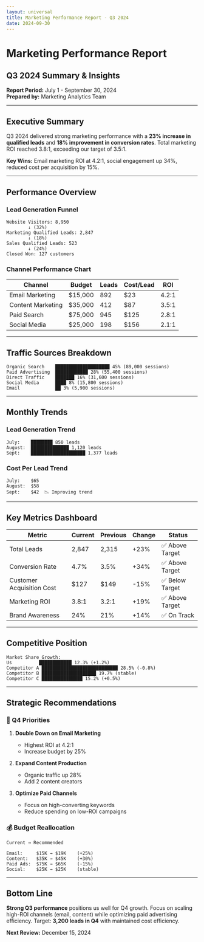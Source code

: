 ```yaml
---
layout: universal
title: Marketing Performance Report - Q3 2024
date: 2024-09-30
---
```


# Marketing Performance Report
## Q3 2024 Summary & Insights

**Report Period:** July 1 - September 30, 2024  
**Prepared by:** Marketing Analytics Team

---

## Executive Summary

Q3 2024 delivered strong marketing performance with a **23% increase in qualified leads** and **18% improvement in conversion rates**. Total marketing ROI reached 3.8:1, exceeding our target of 3.5:1.

**Key Wins:** Email marketing ROI at 4.2:1, social engagement up 34%, reduced cost per acquisition by 15%.

---

## Performance Overview

### Lead Generation Funnel
```
Website Visitors: 8,950
        ↓ (32%)
Marketing Qualified Leads: 2,847
        ↓ (18%)
Sales Qualified Leads: 523
        ↓ (24%)
Closed Won: 127 customers
```

### Channel Performance Chart

| Channel | Budget | Leads | Cost/Lead | ROI |
|---------|--------|-------|-----------|-----|
| Email Marketing | $15,000 | 892 | $23 | 4.2:1 |
| Content Marketing | $35,000 | 412 | $87 | 3.5:1 |
| Paid Search | $75,000 | 945 | $125 | 2.8:1 |
| Social Media | $25,000 | 198 | $156 | 2.1:1 |

---

## Traffic Sources Breakdown

```
Organic Search    ████████████████████ 45% (89,000 sessions)
Paid Advertising  ████████████ 28% (55,400 sessions)
Direct Traffic    ███████ 16% (31,600 sessions)
Social Media      ████ 8% (15,800 sessions)
Email             ██ 3% (5,900 sessions)
```

---

## Monthly Trends

### Lead Generation Trend
```
July:    ████████ 850 leads
August:  ██████████████ 1,120 leads  
Sept:    ████████████████████ 1,377 leads
```

### Cost Per Lead Trend
```
July:    $65
August:  $58
Sept:    $42  📉 Improving trend
```

---

## Key Metrics Dashboard

| Metric | Current | Previous | Change | Status |
|--------|---------|----------|---------|---------|
| Total Leads | 2,847 | 2,315 | +23% | ✅ Above Target |
| Conversion Rate | 4.7% | 3.5% | +34% | ✅ Above Target |
| Customer Acquisition Cost | $127 | $149 | -15% | ✅ Below Target |
| Marketing ROI | 3.8:1 | 3.2:1 | +19% | ✅ Above Target |
| Brand Awareness | 24% | 21% | +14% | ✅ On Track |

---

## Competitive Position

```
Market Share Growth:
Us          ████████████ 12.3% (+1.2%)
Competitor A ████████████████████████████ 28.5% (-0.8%)
Competitor B ████████████████████ 19.7% (stable)
Competitor C ███████████████ 15.2% (+0.5%)
```

---

## Strategic Recommendations

### 🎯 Q4 Priorities

1. **Double Down on Email Marketing**
   - Highest ROI at 4.2:1
   - Increase budget by 25%

2. **Expand Content Production**
   - Organic traffic up 28%
   - Add 2 content creators

3. **Optimize Paid Channels**
   - Focus on high-converting keywords
   - Reduce spending on low-ROI campaigns

### 💰 Budget Reallocation

```
Current → Recommended

Email:     $15K → $19K    (+25%)
Content:   $35K → $45K    (+30%)
Paid Ads:  $75K → $65K    (-15%)
Social:    $25K → $25K    (stable)
```

---

## Bottom Line

**Strong Q3 performance** positions us well for Q4 growth. Focus on scaling high-ROI channels (email, content) while optimizing paid advertising efficiency. Target: **3,200 leads in Q4** with maintained cost efficiency.

**Next Review:** December 15, 2024
